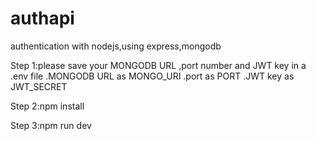 # authapi
authentication with nodejs,using express,mongodb

Step 1:please save your MONGODB URL ,port number and JWT key in a .env file
.MONGODB URL as MONGO_URI
.port as PORT
.JWT key as JWT_SECRET


Step 2:npm install


Step 3:npm run dev
